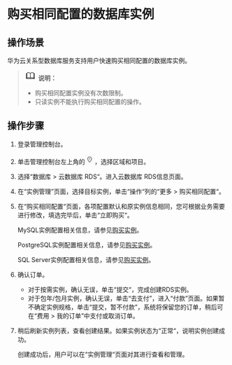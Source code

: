 # 购买相同配置的数据库实例<a name="rds_05_0055"></a>

## 操作场景<a name="section17375927183"></a>

华为云关系型数据库服务支持用户快速购买相同配置的数据库实例。

>![](public_sys-resources/icon-note.gif) **说明：**   
>-   购买相同配置实例没有次数限制。  
>-   只读实例不能执行购买相同配置的操作。  

## 操作步骤<a name="section1889913493617"></a>

1.  登录管理控制台。
2.  单击管理控制台左上角的![](figures/Region灰色图标.png)，选择区域和项目。
3.  选择“数据库  \>  云数据库 RDS“。进入云数据库 RDS信息页面。
4.  在“实例管理”页面，选择目标实例，单击“操作“列的“更多  \>  购买相同配置“。
5.  在“购买相同配置“页面，各项配置默认和原实例信息相同，您可根据业务需要进行修改，填选完毕后，单击“立即购买“。

    MySQL实例配置相关信息，请参见[购买实例](https://support.huaweicloud.com/qs-rds/zh-cn_topic_0046585334.html)。

    PostgreSQL实例配置相关信息，请参见[购买实例](https://support.huaweicloud.com/qs-rds/zh-cn_topic_0046585384.html)。

    SQL Server实例配置相关信息，请参见[购买实例](https://support.huaweicloud.com/qs-rds/zh-cn_topic_0053089697.html)。

6.  确认订单。
    -   对于按需实例，确认无误，单击“提交“，完成创建RDS实例。
    -   对于包年/包月实例，确认无误，单击“去支付”，进入“付款”页面。如果暂不确定实例规格，单击“提交，暂不付款”，系统将保留您的订单，稍后可在“费用 \> 我的订单”中支付或取消订单。

7.  稍后刷新实例列表，查看创建结果。如果实例状态为“正常“，说明实例创建成功。

    创建成功后，用户可以在“实例管理“页面对其进行查看和管理。


